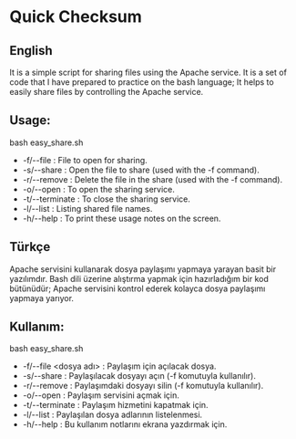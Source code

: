 # Quick Checksum
English
-------------------------------------------
It is a simple script for sharing files using the Apache service.
It is a set of code that I have prepared to practice on the bash language; It helps to easily share files by controlling the Apache service.

## Usage: 
bash easy_share.sh <parameter>
- -f/--file <file name>	:	File to open for sharing.
- -s/--share				    :	Open the file to share (used with the -f command).
- -r/--remove				    :	Delete the file in the share (used with the -f command).
- -o/--open				      :	To open the sharing service.
- -t/--terminate			  :	To close the sharing service.
- -l/--list				      :	Listing shared file names.
- -h/--help				      :	To print these usage notes on the screen.

Türkçe
-------------------------------------------
Apache servisini kullanarak dosya paylaşımı yapmaya yarayan basit bir yazılımdır.
Bash dili üzerine alıştırma yapmak için hazırladığım bir kod bütünüdür; Apache servisini kontrol ederek kolayca dosya paylaşımı yapmaya yarıyor.

## Kullanım:
bash easy_share.sh <parametre>
- -f/--file <dosya adı>	:	Paylaşım için açılacak dosya.
- -s/--share				    :	Paylaşılacak dosyayı açın (-f komutuyla kullanılır).
- -r/--remove				    :	Paylaşımdaki dosyayı silin (-f komutuyla kullanılır).
- -o/--open				      :	Paylaşım servisini açmak için.
- -t/--terminate			  :	Paylaşım hizmetini kapatmak için.
- -l/--list				      :	Paylaşılan dosya adlarının listelenmesi.
- -h/--help				      :	Bu kullanım notlarını ekrana yazdırmak için.
